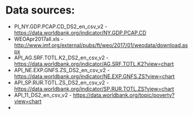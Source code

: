 # Data sources:

* PI_NY.GDP.PCAP.CD_DS2_en_csv_v2 - https://data.worldbank.org/indicator/NY.GDP.PCAP.CD
* WEOApr2017all.xls - http://www.imf.org/external/pubs/ft/weo/2017/01/weodata/download.aspx
* API_AG.SRF.TOTL.K2_DS2_en_csv_v2 - https://data.worldbank.org/indicator/AG.SRF.TOTL.K2?view=chart
* API_NE.EXP.GNFS.ZS_DS2_en_csv_v2 - https://data.worldbank.org/indicator/NE.EXP.GNFS.ZS?view=chart
* API_SP.RUR.TOTL.ZS_DS2_en_csv_v2 - https://data.worldbank.org/indicator/SP.RUR.TOTL.ZS?view=chart
* API_11_DS2_en_csv_v2 - https://data.worldbank.org/topic/poverty?view=chart
* 